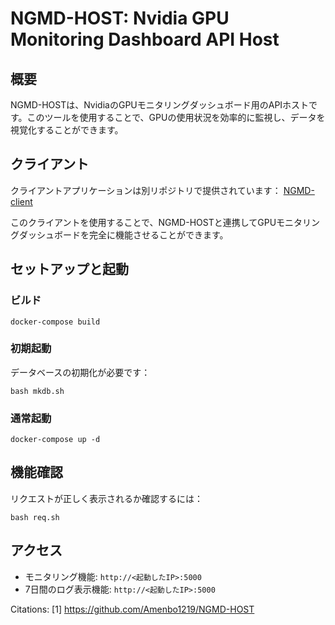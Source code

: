 # NGMD-HOST: Nvidia GPU Monitoring Dashboard API Host

## 概要

NGMD-HOSTは、NvidiaのGPUモニタリングダッシュボード用のAPIホストです。このツールを使用することで、GPUの使用状況を効率的に監視し、データを視覚化することができます。

## クライアント

クライアントアプリケーションは別リポジトリで提供されています：
[NGMD-client](https://github.com/Amenbo1219/NGMD-client)

このクライアントを使用することで、NGMD-HOSTと連携してGPUモニタリングダッシュボードを完全に機能させることができます。

## セットアップと起動

### ビルド
```
docker-compose build
```

### 初期起動
データベースの初期化が必要です：
```
bash mkdb.sh
```

### 通常起動
```
docker-compose up -d
```

## 機能確認

リクエストが正しく表示されるか確認するには：
```
bash req.sh
```

## アクセス

- モニタリング機能: `http://<起動したIP>:5000`
- 7日間のログ表示機能: `http://<起動したIP>:5000`



Citations:
[1] https://github.com/Amenbo1219/NGMD-HOST

